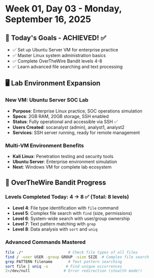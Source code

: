 # Week 01, Day 03 - Monday, September 16, 2025

## 🎯 Today's Goals - ACHIEVED! ✅
- ✅ Set up Ubuntu Server VM for enterprise practice
- ✅ Master Linux system administration basics
- ✅ Complete OverTheWire Bandit levels 4-8
- ✅ Learn advanced file searching and text processing

## 🖥️ Lab Environment Expansion

### New VM: Ubuntu Server SOC Lab
- **Purpose**: Enterprise Linux practice, SOC operations simulation
- **Specs**: 2GB RAM, 20GB storage, SSH enabled
- **Status**: Fully operational and accessible via SSH ✅
- **Users Created**: socanalyst (admin), analyst1, analyst2
- **Services**: SSH server running, ready for remote management

### Multi-VM Environment Benefits
- **Kali Linux**: Penetration testing and security tools
- **Ubuntu Server**: Enterprise environment simulation
- **Next**: Windows VM for complete lab ecosystem

## 🔐 OverTheWire Bandit Progress

### Levels Completed Today: 4 → 8 ✅ (Total: 8 levels)
- **Level 4**: File type identification with `file` command
- **Level 5**: Complex file search with `find` (size, permissions)
- **Level 6**: System-wide search with user/group ownership
- **Level 7**: Text pattern matching with `grep`
- **Level 8**: Data analysis with `sort` and `uniq`

### Advanced Commands Mastered
```bash
file ./*                    # Check file types of all files
find / -user USER -group GROUP -size SIZE  # Complex file search
grep PATTERN filename       # Text pattern searching
sort file | uniq -u        # Find unique occurrences
2>/dev/null               # Error redirection (stealth mode!)
